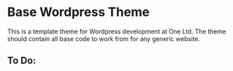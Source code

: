 # Base Wordpress Theme

This is a template theme for Wordpress development at One Ltd. The theme should contain all base code to work from for any generic website.

## To Do: 